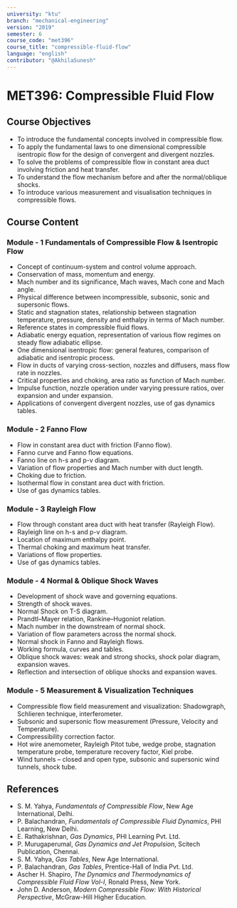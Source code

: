 ```yaml
---
university: "ktu"
branch: "mechanical-engineering"
version: "2019"
semester: 6
course_code: "met396"
course_title: "compressible-fluid-flow"
language: "english"
contributor: "@AkhilaSunesh"
---
```


# MET396: Compressible Fluid Flow

## Course Objectives

* To introduce the fundamental concepts involved in compressible flow.  
* To apply the fundamental laws to one dimensional compressible isentropic flow for the design of convergent and divergent nozzles.  
* To solve the problems of compressible flow in constant area duct involving friction and heat transfer.  
* To understand the flow mechanism before and after the normal/oblique shocks.  
* To introduce various measurement and visualisation techniques in compressible flows.  

## Course Content

### Module - 1 Fundamentals of Compressible Flow & Isentropic Flow  
* Concept of continuum-system and control volume approach.  
* Conservation of mass, momentum and energy.  
* Mach number and its significance, Mach waves, Mach cone and Mach angle.  
* Physical difference between incompressible, subsonic, sonic and supersonic flows.  
* Static and stagnation states, relationship between stagnation temperature, pressure, density and enthalpy in terms of Mach number.  
* Reference states in compressible fluid flows.  
* Adiabatic energy equation, representation of various flow regimes on steady flow adiabatic ellipse.  
* One dimensional isentropic flow: general features, comparison of adiabatic and isentropic process.  
* Flow in ducts of varying cross-section, nozzles and diffusers, mass flow rate in nozzles.  
* Critical properties and choking, area ratio as function of Mach number.  
* Impulse function, nozzle operation under varying pressure ratios, over expansion and under expansion.  
* Applications of convergent divergent nozzles, use of gas dynamics tables.  

### Module - 2 Fanno Flow  
* Flow in constant area duct with friction (Fanno flow).  
* Fanno curve and Fanno flow equations.  
* Fanno line on h-s and p-v diagram.  
* Variation of flow properties and Mach number with duct length.  
* Choking due to friction.  
* Isothermal flow in constant area duct with friction.  
* Use of gas dynamics tables.  

### Module - 3 Rayleigh Flow  
* Flow through constant area duct with heat transfer (Rayleigh Flow).  
* Rayleigh line on h-s and p-v diagram.  
* Location of maximum enthalpy point.  
* Thermal choking and maximum heat transfer.  
* Variations of flow properties.  
* Use of gas dynamics tables.  

### Module - 4 Normal & Oblique Shock Waves  
* Development of shock wave and governing equations.  
* Strength of shock waves.  
* Normal Shock on T-S diagram.  
* Prandtl–Mayer relation, Rankine–Hugoniot relation.  
* Mach number in the downstream of normal shock.  
* Variation of flow parameters across the normal shock.  
* Normal shock in Fanno and Rayleigh flows.  
* Working formula, curves and tables.  
* Oblique shock waves: weak and strong shocks, shock polar diagram, expansion waves.  
* Reflection and intersection of oblique shocks and expansion waves.  

### Module - 5 Measurement & Visualization Techniques  
* Compressible flow field measurement and visualization: Shadowgraph, Schlieren technique, interferometer.  
* Subsonic and supersonic flow measurement (Pressure, Velocity and Temperature).  
* Compressibility correction factor.  
* Hot wire anemometer, Rayleigh Pitot tube, wedge probe, stagnation temperature probe, temperature recovery factor, Kiel probe.  
* Wind tunnels – closed and open type, subsonic and supersonic wind tunnels, shock tube.  

## References

* S. M. Yahya, *Fundamentals of Compressible Flow*, New Age International, Delhi.  
* P. Balachandran, *Fundamentals of Compressible Fluid Dynamics*, PHI Learning, New Delhi.  
* E. Rathakrishnan, *Gas Dynamics*, PHI Learning Pvt. Ltd.  
* P. Murugaperumal, *Gas Dynamics and Jet Propulsion*, Scitech Publication, Chennai.  
* S. M. Yahya, *Gas Tables*, New Age International.  
* P. Balachandran, *Gas Tables*, Prentice-Hall of India Pvt. Ltd.  
* Ascher H. Shapiro, *The Dynamics and Thermodynamics of Compressible Fluid Flow Vol-I*, Ronald Press, New York.  
* John D. Anderson, *Modern Compressible Flow: With Historical Perspective*, McGraw-Hill Higher Education.  
